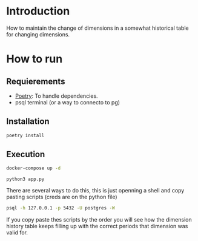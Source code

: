 # Introduction

How to maintain the change of dimensions in a somewhat historical table for changing dimensions.


# How to run

## Requierements

- [Poetry](https://python-poetry.org/): To handle dependencies.
- psql terminal (or a way to connecto to pg)
  
## Installation

```sh
poetry install
```

## Execution
```sh
docker-compose up -d
```

```
python3 app.py
```

There are several ways to do this, this is just openning a shell and copy pasting scripts (creds are on the python file)
```sh
psql -h 127.0.0.1 -p 5432 -U postgres -W
```

If you copy paste thes scripts by the order you will see how the dimension history table keeps filling up with the correct periods that dimension was valid for.